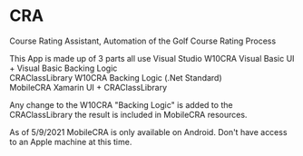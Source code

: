 # CRA
Course Rating Assistant, Automation of the Golf Course Rating Process

This App is made up of 3 parts all use Visual Studio
  W10CRA            Visual Basic UI + Visual Basic Backing Logic  
  CRAClassLibrary   W10CRA Backing Logic (.Net Standard)  
  MobileCRA         Xamarin UI + CRAClassLibrary  

Any change to the W10CRA "Backing Logic" is added to the CRAClassLibrary the result is included in MobileCRA resources.

As of 5/9/2021 MobileCRA is only available on Android. Don't have access to an Apple machine at this time. 

